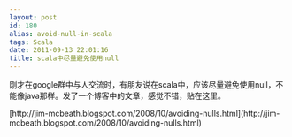 ```yaml
---
layout: post
id: 180
alias: avoid-null-in-scala
tags: Scala
date: 2011-09-13 22:01:16
title: scala中尽量避免使用null
---
```


刚才在google群中与人交流时，有朋友说在scala中，应该尽量避免使用null，不能像java那样。发了一个博客中的文章，感觉不错，贴在这里。
<p>[http://jim-mcbeath.blogspot.com/2008/10/avoiding-nulls.html](http://jim-mcbeath.blogspot.com/2008/10/avoiding-nulls.html)
